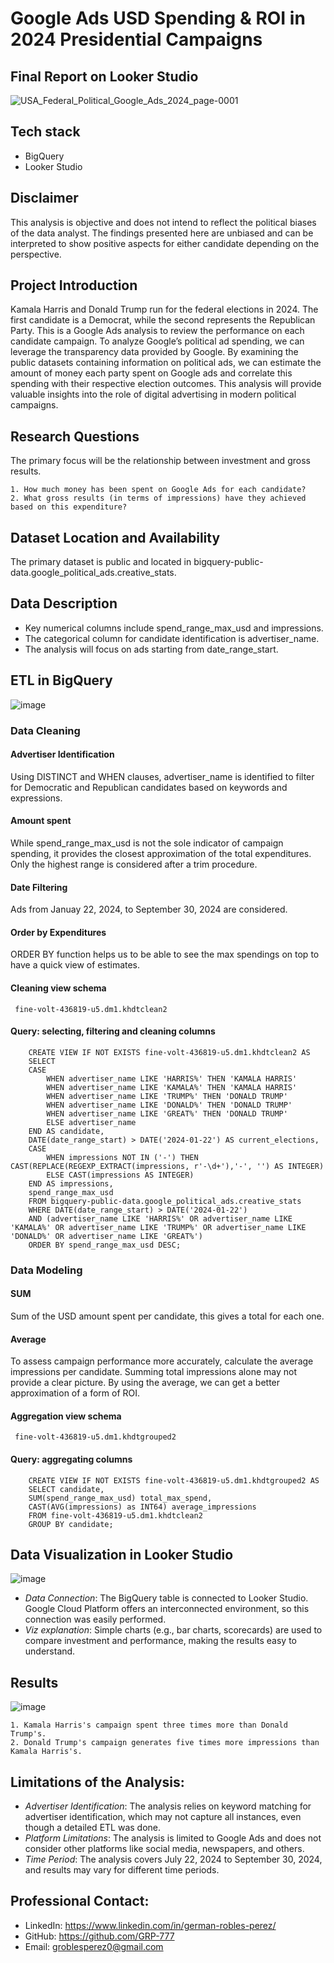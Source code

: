 
# Google Ads USD Spending & ROI in 2024 Presidential Campaigns

## Final Report on Looker Studio
![USA_Federal_Political_Google_Ads_2024_page-0001](https://github.com/user-attachments/assets/6cc5a737-7ddf-483b-98a6-73d5c06f423f)

## Tech stack

- BigQuery
- Looker Studio


## Disclaimer
This analysis is objective and does not intend to reflect the political biases of the data analyst. The findings presented here are unbiased and can be interpreted to show positive aspects for either candidate depending on the perspective.

## Project Introduction
Kamala Harris and Donald Trump run for the federal elections in 2024. The first candidate is a Democrat, while the second represents the Republican Party. This is a Google Ads analysis to review the performance on each candidate campaign. To analyze Google’s political ad spending, we can leverage the transparency data provided by Google. By examining the public datasets containing information on political ads, we can estimate the amount of money each party spent on Google ads and correlate this spending with their respective election outcomes. This analysis will provide valuable insights into the role of digital advertising in modern political campaigns.

## Research Questions
The primary focus will be the relationship between investment and gross results.

    1. How much money has been spent on Google Ads for each candidate?
    2. What gross results (in terms of impressions) have they achieved based on this expenditure?

## Dataset Location and Availability
The primary dataset is public and located in bigquery-public-data.google_political_ads.creative_stats.

## Data Description
- Key numerical columns include spend_range_max_usd and impressions.
- The categorical column for candidate identification is advertiser_name.
- The analysis will focus on ads starting from date_range_start.

## ETL in BigQuery

![image](https://github.com/user-attachments/assets/00611fa1-ad14-49b5-876b-86be99c87e6c)

### Data Cleaning

#### Advertiser Identification
Using DISTINCT and WHEN clauses, advertiser_name is identified to filter for Democratic and Republican candidates based on keywords and expressions.

#### Amount spent
While spend_range_max_usd is not the sole indicator of campaign spending, it provides the closest approximation of the total expenditures. Only the highest range is considered after a trim procedure.

#### Date Filtering
Ads from Januay 22, 2024, to September 30, 2024 are considered.

#### Order by Expenditures
ORDER BY function helps us to be able to see the max spendings on top to have a quick view of estimates.

#### Cleaning view schema
     fine-volt-436819-u5.dm1.khdtclean2


#### Query: selecting, filtering and cleaning columns 
        
        CREATE VIEW IF NOT EXISTS fine-volt-436819-u5.dm1.khdtclean2 AS
        SELECT
        CASE
            WHEN advertiser_name LIKE 'HARRIS%' THEN 'KAMALA HARRIS'
            WHEN advertiser_name LIKE 'KAMALA%' THEN 'KAMALA HARRIS'
            WHEN advertiser_name LIKE 'TRUMP%' THEN 'DONALD TRUMP'
            WHEN advertiser_name LIKE 'DONALD%' THEN 'DONALD TRUMP'
            WHEN advertiser_name LIKE 'GREAT%' THEN 'DONALD TRUMP'
            ELSE advertiser_name
        END AS candidate,
        DATE(date_range_start) > DATE('2024-01-22') AS current_elections,
        CASE
            WHEN impressions NOT IN ('-') THEN CAST(REPLACE(REGEXP_EXTRACT(impressions, r'-\d+'),'-', '') AS INTEGER)
            ELSE CAST(impressions AS INTEGER)
        END AS impressions,
        spend_range_max_usd
        FROM bigquery-public-data.google_political_ads.creative_stats
        WHERE DATE(date_range_start) > DATE('2024-01-22') 
        AND (advertiser_name LIKE 'HARRIS%' OR advertiser_name LIKE 'KAMALA%' OR advertiser_name LIKE 'TRUMP%' OR advertiser_name LIKE 'DONALD%' OR advertiser_name LIKE 'GREAT%')
        ORDER BY spend_range_max_usd DESC;



### Data Modeling
#### SUM
Sum of the USD amount spent per candidate, this gives a total for each one. 
#### Average
To assess campaign performance more accurately, calculate the average impressions per candidate. Summing total impressions alone may not provide a clear picture. By using the average, we can get a better approximation of a form of ROI.

#### Aggregation view schema
     fine-volt-436819-u5.dm1.khdtgrouped2
     
#### Query: aggregating columns
        CREATE VIEW IF NOT EXISTS fine-volt-436819-u5.dm1.khdtgrouped2 AS
        SELECT candidate, 
        SUM(spend_range_max_usd) total_max_spend, 
        CAST(AVG(impressions) as INT64) average_impressions
        FROM fine-volt-436819-u5.dm1.khdtclean2
        GROUP BY candidate;

## Data Visualization in Looker Studio

![image](https://github.com/user-attachments/assets/9f421901-2d8b-427f-afe7-a9ec1a2ca749)

- *Data Connection*: The BigQuery table is connected to Looker Studio. Google Cloud Platform offers an interconnected environment, so this connection was easily performed.
- *Viz explanation*: Simple charts (e.g., bar charts, scorecards) are used to compare investment and performance, making the results easy to understand.

## Results

![image](https://github.com/user-attachments/assets/c480f46e-ce24-478f-897c-62b17955d8e4)

    1. Kamala Harris's campaign spent three times more than Donald Trump's.
    2. Donald Trump's campaign generates five times more impressions than Kamala Harris's.


## Limitations of the Analysis:
- *Advertiser Identification*: The analysis relies on keyword matching for advertiser identification, which may not capture all instances, even though a detailed ETL was done.
- *Platform Limitations*: The analysis is limited to Google Ads and does not consider other platforms like social media, newspapers, and others.
- *Time Period*: The analysis covers July 22, 2024 to September 30, 2024, and results may vary for different time periods.

## Professional Contact:
- LinkedIn: https://www.linkedin.com/in/german-robles-perez/
- GitHub: https://github.com/GRP-777
- Email: groblesperez0@gmail.com
